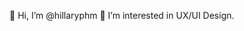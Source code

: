 👋 Hi, I’m @hillaryphm
👀 I’m interested in UX/UI Design.

<!---
hillaryphm/hillaryphm is a ✨ special ✨ repository because its `README.md` (this file) appears on your GitHub profile.
You can click the Preview link to take a look at your changes.
--->
